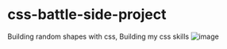 # css-battle-side-project
Building random shapes with css, Building my css skills
![image](https://user-images.githubusercontent.com/64144845/184655635-99a797e4-ef92-4ec4-a911-9a469920c1ed.png)
